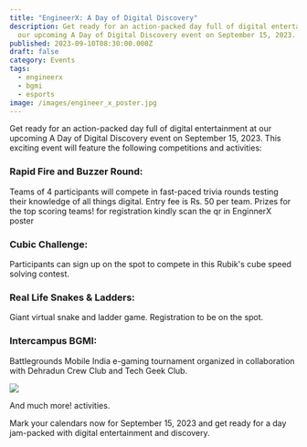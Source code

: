 ```yaml
---
title: "EngineerX: A Day of Digital Discovery"
description: Get ready for an action-packed day full of digital entertainment at
  our upcoming A Day of Digital Discovery event on September 15, 2023.
published: 2023-09-10T08:30:00.000Z
draft: false
category: Events
tags:
  - engineerx
  - bgmi
  - esports
image: /images/engineer_x_poster.jpg
---
```

Get ready for an action-packed day full of digital entertainment at our upcoming A Day of Digital Discovery event on September 15, 2023. This exciting event will feature the following competitions and activities:

### Rapid Fire and Buzzer Round:

Teams of 4 participants will compete in fast-paced trivia rounds testing their knowledge of all things digital. Entry fee is Rs. 50 per team. Prizes for the top scoring teams! for registration kindly scan the qr in EnginnerX poster

### Cubic Challenge:

Participants can sign up on the spot to compete in this Rubik's cube speed solving contest.

### Real Life Snakes & Ladders:

Giant virtual snake and ladder game. Registration to be on the spot.

### Intercampus BGMI:

Battlegrounds Mobile India e-gaming tournament organized in collaboration with Dehradun Crew Club and Tech Geek Club.

![](/images/bgmi_2_poster.jpg)

And much more! activities.

Mark your calendars now for September 15, 2023 and get ready for a day jam-packed with digital entertainment and discovery.